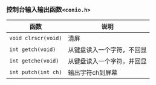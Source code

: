 ### 控制台输入输出函数`<conio.h>`

|函数|说明|
|------|------|
|`void clrscr(void)`|清屏|
|`int getch(void)`|从键盘读入一个字符，不回显|
|`int getche(void)`|从键盘读入一个字符，并回显|
|`int putch(int ch)`|输出字符ch到屏幕|
